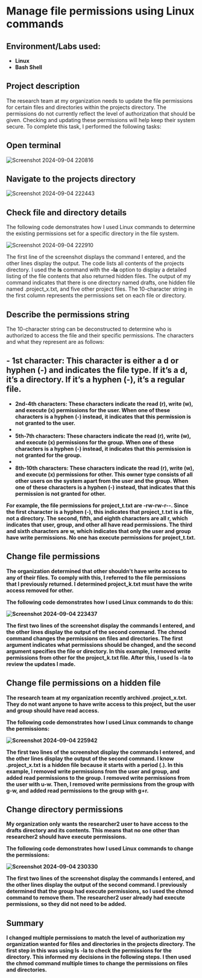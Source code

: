 # Manage file permissions using Linux commands

## Environment/Labs used:
- <b>Linux</b>
- <b>Bash Shell</b>

## Project description
The research team at my organization needs to update the file permissions for certain files and directories within the projects directory. The permissions do not currently reflect the level of authorization that should be given. Checking and updating these permissions will help keep their system secure. To complete this task, I performed the following tasks:

## Open terminal
![Screenshot 2024-09-04 220816](https://github.com/user-attachments/assets/24699683-55bd-4cb9-a3c3-187a755c9308)

## Navigate to the projects directory
![Screenshot 2024-09-04 222443](https://github.com/user-attachments/assets/2d95d33e-7597-42bf-8f12-3525b3d06393)

## Check file and directory details
The following code demonstrates how I used Linux commands to determine the existing permissions set for a specific directory in the file system.

![Screenshot 2024-09-04 222910](https://github.com/user-attachments/assets/3a726a0e-7d10-4a08-9fa5-ca6d0e5ffe13)


The first line of the screenshot displays the command I entered, and the other lines display the output. The code lists all contents of the projects directory. I used the <b>ls</b> command with the <b>-la</b> option to display a detailed listing of the file contents that also returned hidden files. The output of my command indicates that there is one directory named drafts, one hidden file named .project_x.txt, and five other project files. The 10-character string in the first column represents the permissions set on each file or directory.

## Describe the permissions string
The 10-character string can be deconstructed to determine who is authorized to access the file and their specific permissions. The characters and what they represent are as follows:

<b>-	1st character: This character is either a d or hyphen (-) and indicates the file type. If it’s a d, it’s a directory. If it’s a hyphen (-), it’s a regular file.<b/>
-	
-	2nd-4th characters: These characters indicate the read (r), write (w), and execute (x) permissions for the user. When one of these characters is a hyphen (-) instead, it indicates that this permission is not granted to the user.
-	
-	5th-7th characters: These characters indicate the read (r), write (w), and execute (x) permissions for the group. When one of these characters is a hyphen (-) instead, it indicates that this permission is not granted for the group.
-	
-	8th-10th characters: These characters indicate the read (r), write (w), and execute (x) permissions for other. This owner type consists of all other users on the system apart from the user and the group. When one of these characters is a hyphen (-) instead, that indicates that this permission is not granted for other.

For example, the file permissions for project_t.txt are -rw-rw-r--. Since the first character is a hyphen (-), this indicates that project_t.txt is a file, not a directory. The second, fifth, and eighth characters are all r, which indicates that user, group, and other all have read permissions. The third and sixth characters are w, which indicates that only the user and group have write permissions. No one has execute permissions for project_t.txt.

## Change file permissions
The organization determined that other shouldn't have write access to any of their files. To comply with this, I referred to the file permissions that I previously returned. I determined project_k.txt must have the write access removed for other.

The following code demonstrates how I used Linux commands to do this:

 ![Screenshot 2024-09-04 223437](https://github.com/user-attachments/assets/4c0c67a2-68ea-40b1-8c61-f8c70382c29d)


The first two lines of the screenshot display the commands I entered, and the other lines display the output of the second command. The chmod command changes the permissions on files and directories. The first argument indicates what permissions should be changed, and the second argument specifies the file or directory. In this example, I removed write permissions from other for the project_k.txt file. After this, I used ls -la to review the updates I made.

## Change file permissions on a hidden file
The research team at my organization recently archived .project_x.txt. They do not want anyone to have write access to this project, but the user and group should have read access. 

The following code demonstrates how I used Linux commands to change the permissions:

 ![Screenshot 2024-09-04 225942](https://github.com/user-attachments/assets/231ddd21-3a0d-4cb6-9adc-f0cf6841bbc6)


The first two lines of the screenshot display the commands I entered, and the other lines display the output of the second command. I know .project_x.txt is a hidden file because it starts with a period (.). In this example, I removed write permissions from the user and group, and added read permissions to the group. I removed write permissions from the user with u-w. Then, I removed write permissions from the group with g-w, and added read permissions to the group with g+r. 

## Change directory permissions
My organization only wants the researcher2 user to have access to the drafts directory and its contents. This means that no one other than researcher2 should have execute permissions.

The following code demonstrates how I used Linux commands to change the permissions:

 ![Screenshot 2024-09-04 230330](https://github.com/user-attachments/assets/e4b8874b-2bba-4951-942f-ab2526c7a4b2)


The first two lines of the screenshot display the commands I entered, and the other lines display the output of the second command. I previously determined that the group had execute permissions, so I used the chmod command to remove them. The researcher2 user already had execute permissions, so they did not need to be added.

## Summary
I changed multiple permissions to match the level of authorization my organization wanted for files and directories in the projects directory. The first step in this was using ls -la to check the permissions for the directory. This informed my decisions in the following steps. I then used the chmod command multiple times to change the permissions on files and directories.


